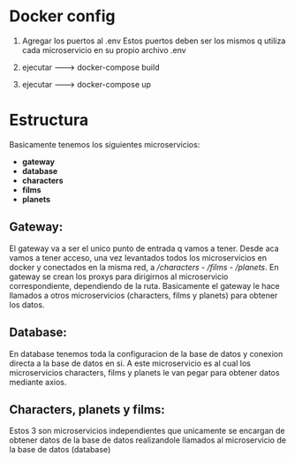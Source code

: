 # Docker config

1. Agregar los puertos al .env
   Estos puertos deben ser los mismos q utiliza cada microservicio en su propio archivo .env

2. ejecutar ---> docker-compose build
3. ejecutar ---> docker-compose up

# Estructura

Basicamente tenemos los siguientes microservicios:

- **gateway**
- **database**
- **characters**
- **films**
- **planets**

## Gateway:

El gateway va a ser el unico punto de entrada q vamos a tener. Desde aca vamos a tener acceso, una vez levantados todos los microservicios en docker y conectados en la misma red, a _/characters_ - _/films_ - _/planets_. En gateway se crean los proxys para dirigirnos al microservicio correspondiente, dependiendo de la ruta.
Basicamente el gateway le hace llamados a otros microservicios (characters, films y planets) para obtener los datos.

## Database:

En database tenemos toda la configuracion de la base de datos y conexion directa a la base de datos en si. A este microservicio es al cual los microservicios characters, films y planets le van pegar para obtener datos mediante axios.

## Characters, planets y films:

Estos 3 son microservicios independientes que unicamente se encargan de obtener datos de la base de datos realizandole llamados al microservicio de la base de datos (database)
